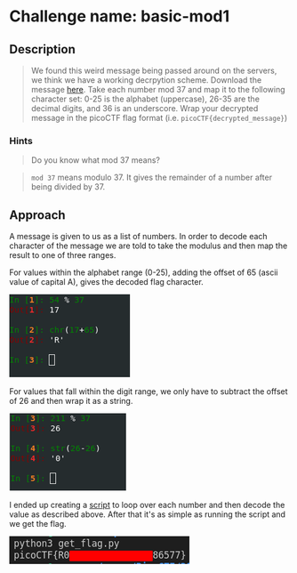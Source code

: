 # Challenge name: basic-mod1

## Description

> We found this weird message being passed around on the servers, we think we have a working decrpytion scheme. Download the message [here](./message.txt). Take each number mod 37 and map it to the following character set: 0-25 is the alphabet (uppercase), 26-35 are the decimal digits, and 36 is an underscore. Wrap your decrypted message in the picoCTF flag format (i.e. `picoCTF{decrypted_message}`)

### Hints

> Do you know what mod 37 means?

> `mod 37` means modulo 37. It gives the remainder of a number after being divided by 37.

## Approach

A message is given to us as a list of numbers. 
In order to decode each character of the message we are told to take the modulus and then map the result to one of three ranges.

For values within the alphabet range (0-25), adding the offset of 65 (ascii value of capital A), gives the decoded flag character.

![example alphabet operation](./images/mod_alphabet_result.png)

For values that fall within the digit range, we only have to subtract the offset of 26 and then wrap it as a string.

![example digit operation](./images/mod_digit_result.png)

I ended up creating a [script](./get_flag.py) to loop over each number and then decode the value as described above.
After that it's as simple as running the script and we get the flag.

![flag](./images/flag_result.png)